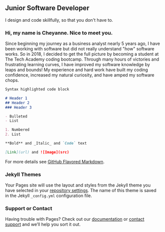 ## Junior Software Developer 

I design and code skillfully, so that you don't have to.

### Hi, my name is Cheyanne.  Nice to meet you.

Since beginning my journey as a business analyst nearly 5 years ago, I have been working with software but did not really understand "how" software works.  So in 2018, I decided to get the full picture by becoming a student at The Tech Academy coding bootcamp.  Through many hours of victories and frustrating learning curves, I have improved my software knowledge by leaps and bounds!  My experience and hard work have built my coding confidence, increased my natural curiosity, and have amped my software chops.

```markdown
Syntax highlighted code block

# Header 1
## Header 2
### Header 3

- Bulleted
- List

1. Numbered
2. List

**Bold** and _Italic_ and `Code` text

[Link](url) and ![Image](src)
```

For more details see [GitHub Flavored Markdown](https://guides.github.com/features/mastering-markdown/).

### Jekyll Themes

Your Pages site will use the layout and styles from the Jekyll theme you have selected in your [repository settings](https://github.com/crolfsson/crolfsson.github.io-Cheyanne-Rolfsson/settings). The name of this theme is saved in the Jekyll `_config.yml` configuration file.

### Support or Contact

Having trouble with Pages? Check out our [documentation](https://help.github.com/categories/github-pages-basics/) or [contact support](https://github.com/contact) and we’ll help you sort it out.
